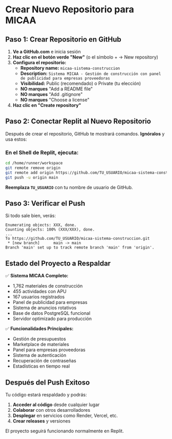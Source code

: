 # Crear Nuevo Repositorio para MICAA

## Paso 1: Crear Repositorio en GitHub

1. **Ve a GitHub.com** e inicia sesión
2. **Haz clic en el botón verde "New"** (o el símbolo + → New repository)
3. **Configura el repositorio:**
   - **Repository name:** `micaa-sistema-construccion`
   - **Description:** `Sistema MICAA - Gestión de construcción con panel de publicidad para empresas proveedoras`
   - **Visibilidad:** Public (recomendado) o Private (tu elección)
   - **NO marques** "Add a README file"
   - **NO marques** "Add .gitignore" 
   - **NO marques** "Choose a license"
4. **Haz clic en "Create repository"**

## Paso 2: Conectar Replit al Nuevo Repositorio

Después de crear el repositorio, GitHub te mostrará comandos. **Ignóralos** y usa estos:

### En el Shell de Replit, ejecuta:

```bash
cd /home/runner/workspace
git remote remove origin
git remote add origin https://github.com/TU_USUARIO/micaa-sistema-construccion.git
git push -u origin main
```

**Reemplaza `TU_USUARIO`** con tu nombre de usuario de GitHub.

## Paso 3: Verificar el Push

Si todo sale bien, verás:
```
Enumerating objects: XXX, done.
Counting objects: 100% (XXX/XXX), done.
...
To https://github.com/TU_USUARIO/micaa-sistema-construccion.git
 * [new branch]      main -> main
Branch 'main' set up to track remote branch 'main' from 'origin'.
```

## Estado del Proyecto a Respaldar

✅ **Sistema MICAA Completo:**
- 1,762 materiales de construcción
- 455 actividades con APU
- 167 usuarios registrados
- Panel de publicidad para empresas
- Sistema de anuncios rotativos
- Base de datos PostgreSQL funcional
- Servidor optimizado para producción

✅ **Funcionalidades Principales:**
- Gestión de presupuestos
- Marketplace de materiales
- Panel para empresas proveedoras
- Sistema de autenticación
- Recuperación de contraseñas
- Estadísticas en tiempo real

## Después del Push Exitoso

Tu código estará respaldado y podrás:
1. **Acceder al código** desde cualquier lugar
2. **Colaborar** con otros desarrolladores
3. **Desplegar** en servicios como Render, Vercel, etc.
4. **Crear releases** y versiones

El proyecto seguirá funcionando normalmente en Replit.